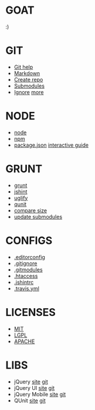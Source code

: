GOAT
====
:)

GIT
===
* [Git help](https://help.github.com/)
* [Markdown](https://help.github.com/articles/github-flavored-markdown)
* [Create repo](https://help.github.com/articles/create-a-repo)
* [Submodules](https://help.github.com/articles/using-submodules-with-pages)
* [Ignore](https://help.github.com/articles/ignoring-files) [more](https://github.com/github/gitignore)

NODE
====
* [node](http://nodejs.org/)
* [npm](http://npmjs.org/)
* [package.json](https://npmjs.org/doc/json.html) [interactive guide](http://package.json.nodejitsu.com/)

GRUNT
=====
* [grunt](https://github.com/gruntjs/grunt)
* [jshint](https://github.com/gruntjs/grunt-contrib-jshint)
* [uglify](https://github.com/gruntjs/grunt-contrib-uglify)
* [qunit](https://github.com/gruntjs/grunt-contrib-qunit)
* [compare size](https://github.com/rwldrn/grunt-compare-size)
* [update submodules](https://github.com/jaubourg/grunt-update-submodules)

CONFIGS
=======
* [.editorconfig](http://editorconfig.org/)
* [.gitignore](https://help.github.com/articles/ignoring-files)
* [.gitmodules](https://help.github.com/articles/using-submodules-with-pages)
* [.htaccess](http://httpd.apache.org/docs/2.2/howto/htaccess.html)
* [.jshintrc](https://github.com/jshint/jshint)
* [.travis.yml](http://about.travis-ci.org/docs/user/build-configuration/)

LICENSES
========
* [MIT](http://opensource.org/licenses/MIT)
* [LGPL](http://www.gnu.org/copyleft/lesser.html)
* [APACHE](http://www.apache.org/licenses/LICENSE-2.0.html)

LIBS
====
* jQuery [site](http://jquery.com/) [git](https://github.com/jquery/jquery)
* jQuery UI [site](http://jqueryui.com/) [git](https://github.com/jquery/jquery-ui)
* jQuery Mobile [site](http://jquerymobile.com/) [git](https://github.com/jquery/jquery-mobile)
* QUnit [site](http://qunitjs.com/) [git](https://github.com/jquery/qunit)
